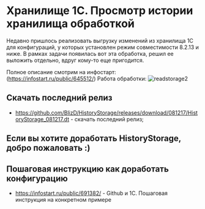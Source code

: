 # Хранилище 1С. Просмотр истории хранилища обработкой #

Недавно пришлось реализовать выгрузку изменений из хранилища 1С для конфигураций, у которых установлен режим совместимости 8.2.13 и ниже. 
В рамках задачи появилась вот эта обработка, решил ее выложить отдельно, вдруг кому-то еще пригодится.

Полное описание смотрим на инфостарт: (https://infostart.ru/public/645512/)
Работа обработки: ![readstorage2](https://user-images.githubusercontent.com/10989306/33755844-bb709610-dc03-11e7-9358-dab62b8b499f.gif)

## Скачать последний релиз ## 

* https://github.com/BlizD/HistoryStorage/releases/download/081217/HistoryStorage_081217.dt - скачать последний релиз;

##  Если вы хотите доработать HistoryStorage, добро пожаловать :)

##  Пошаговая инструкцию как доработать конфигурацию

* https://infostart.ru/public/691382/ - Github и 1С. Пошаговая инструкция на конкретном примере

